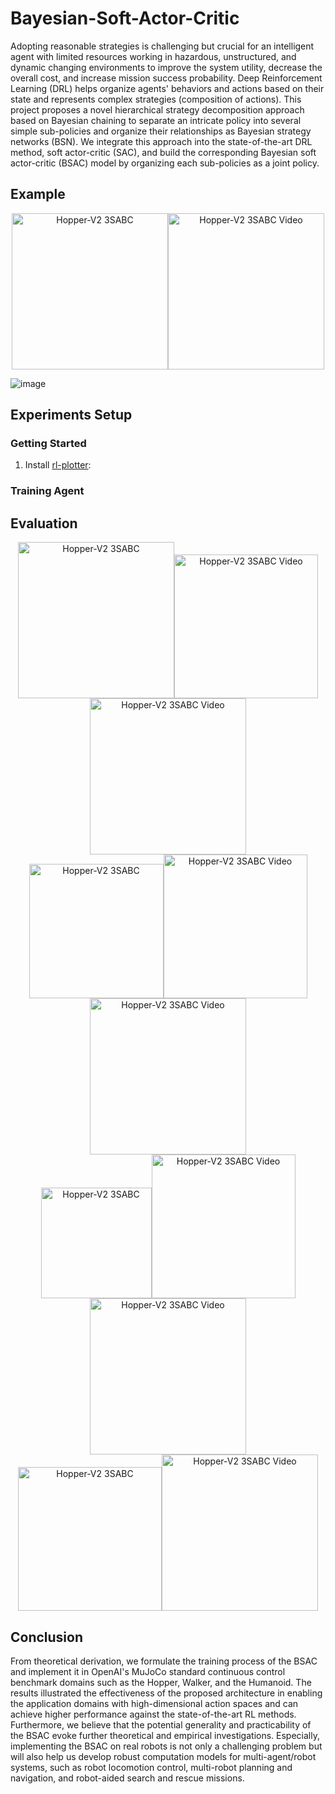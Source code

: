 # Bayesian-Soft-Actor-Critic

  Adopting reasonable strategies is challenging but crucial for an intelligent agent with limited resources working in hazardous, unstructured, and dynamic changing environments to improve the system utility, decrease the overall cost, and increase mission success probability. Deep Reinforcement Learning (DRL) helps organize agents' behaviors and actions based on their state and represents complex strategies (composition of actions). This project proposes a novel hierarchical strategy decomposition approach based on Bayesian chaining to separate an intricate policy into several simple sub-policies and organize their relationships as Bayesian strategy networks (BSN). We integrate this approach into the state-of-the-art DRL method, soft actor-critic (SAC), and build the corresponding Bayesian soft actor-critic (BSAC) model by organizing each sub-policies as a joint policy.

## Example

<div align = center>
<img src="https://github.com/RickYang2016/Bayesian-Soft-Actor-Critic/blob/main/figures/walker2d.png" height="250" alt="Hopper-V2 3SABC"><img src="https://github.com/RickYang2016/Bayesian-Soft-Actor-Critic/blob/main/figures/biped_robot.gif" height="250" alt="Hopper-V2 3SABC Video"/>
</div>

![image](https://github.com/RickYang2016/Bayesian-Soft-Actor-Critic/blob/main/figures/policy_network.png)

## Experiments Setup

### Getting Started

  1. Install [rl-plotter](https://github.com/gxywy/rl-plotter):



### Training Agent


## Evaluation

<div align = center>
<img src="https://github.com/RickYang2016/Bayesian-Soft-Actor-Critic/blob/main/figures/hopper-v2_3bsac.png" height="250" alt="Hopper-V2 3SABC"><img src="https://github.com/RickYang2016/Bayesian-Soft-Actor-Critic/blob/main/figures/hopper-v2_3bsac.gif" height="230" alt="Hopper-V2 3SABC Video"><img src="https://github.com/RickYang2016/Bayesian-Soft-Actor-Critic/blob/main/figures/hopper-v2.png" height="250" alt="Hopper-V2 3SABC Video"/>
</div>
  
<div align = center>
<img src="https://github.com/RickYang2016/Bayesian-Soft-Actor-Critic/blob/main/figures/walker2d_v2_5bsac.png" height="215" alt="Hopper-V2 3SABC"><img src="https://github.com/RickYang2016/Bayesian-Soft-Actor-Critic/blob/main/figures/walker2d-v2_5bsac.gif" height="230" alt="Hopper-V2 3SABC Video"><img src="https://github.com/RickYang2016/Bayesian-Soft-Actor-Critic/blob/main/figures/walker2d-v2.png" height="250" alt="Hopper-V2 3SABC Video"/>
</div>

<div align = center>
<img src="https://github.com/RickYang2016/Bayesian-Soft-Actor-Critic/blob/main/figures/humanoid-v2_5bsac.png" height="177" alt="Hopper-V2 3SABC"><img src="https://github.com/RickYang2016/Bayesian-Soft-Actor-Critic/blob/main/figures/humanoid-v2_3bsac.gif" height="230" alt="Hopper-V2 3SABC Video"><img src="https://github.com/RickYang2016/Bayesian-Soft-Actor-Critic/blob/main/figures/humanoid-v2-compare.png" height="250" alt="Hopper-V2 3SABC Video"/>
</div>

<div align = center>
<img src="https://github.com/RickYang2016/Bayesian-Soft-Actor-Critic/blob/main/figures/humanoid-v2-3%269bsac.png" height="230" alt="Hopper-V2 3SABC"><img src="https://github.com/RickYang2016/Bayesian-Soft-Actor-Critic/blob/main/figures/bsac_compare.png" height="250" alt="Hopper-V2 3SABC Video"/>
</div>

## Conclusion

From theoretical derivation, we formulate the training process of the BSAC and implement it in OpenAI's MuJoCo standard continuous control benchmark domains such as the Hopper, Walker, and the Humanoid. The results illustrated the effectiveness of the proposed architecture in enabling the application domains with high-dimensional action spaces and can achieve higher performance against the state-of-the-art RL methods. Furthermore, we believe that the potential generality and practicability of the BSAC evoke further theoretical and empirical investigations. Especially, implementing the BSAC on real robots is not only a challenging problem but will also help us develop robust computation models for multi-agent/robot systems, such as robot locomotion control, multi-robot planning and navigation, and robot-aided search and rescue missions.
